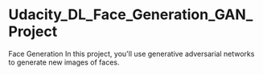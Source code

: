 # Udacity_DL_Face_Generation_GAN_Project

Face Generation
In this project, you'll use generative adversarial networks to generate new images of faces.

